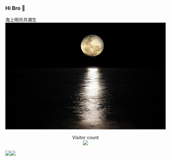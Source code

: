### Hi Bro 👋

海上明月共潮生
<img src="./moon.jpg"/>

<p align="center">
  Visitor count<br>
  <img src="https://profile-counter.glitch.me/Romic77/count.svg" />
</p>


<img align="" height="137px" src="https://github-readme-stats.vercel.app/api?username=Romic77&hide_title=true&hide_border=true&show_icons=true&include_all_commits=true&line_height=21&bg_color=0,EC6C6C,FFD479,FFFC79,73FA79&theme=graywhite" /><img align="" height="137px" src="https://github-readme-stats.vercel.app/api/top-langs/?username=Romic77&hide_title=true&hide_border=true&layout=compact&bg_color=0,73FA79,73FDFF,D783FF&theme=graywhite&locale=cn" />

